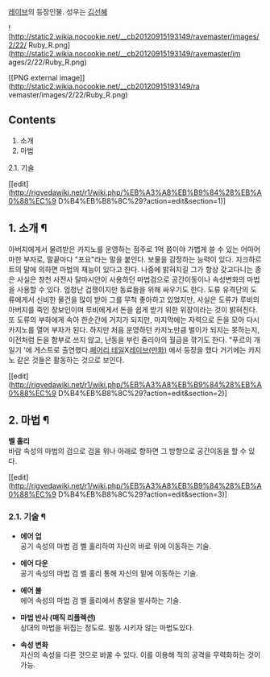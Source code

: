[레이브](%EB%A0%88%EC%9D%B4%EB%B8%8C.md)의 등장인물. 성우는
[김선혜](%EA%B9%80%EC%84%A0%ED%98%9C.md)

![http://static2.wikia.nocookie.net/__cb20120915193149/ravemaster/images/2/22/
Ruby_R.png](http://static2.wikia.nocookie.net/__cb20120915193149/ravemaster/im
ages/2/22/Ruby_R.png)

[[PNG external image]](http://static2.wikia.nocookie.net/__cb20120915193149/ra
vemaster/images/2/22/Ruby_R.png)

## Contents

    

1. 소개 
2. 마법 
    

2.1. 기술

[[edit](http://rigvedawiki.net/r1/wiki.php/%EB%A3%A8%EB%B9%84%28%EB%A0%88%EC%9
D%B4%EB%B8%8C%29?action=edit&section=1)]

## 1. 소개 ¶

아버지에게서 물려받은 카지노를 운영하는 점주로 1억 쯤이야 가볍게 쓸 수 있는 어마어마한 부자로, 말끝마다 "포요"라는 말을 붙인다. 보물을
감정하는 능력이 있다. 지크하르트의 말에 의하면 마법의 재능이 있다고 한다. 나중에 밝혀지길 그가 항상 갖고다니는 종은 사실은 창천 사전사
달마시안이 사용하던 마법검으로 공간이동이나 속성변화의 마법을 사용할 수 있다. 엄청난 겁쟁이지만 동료들을 위해 싸우기도 한다. 도류 유격단의
도류에게서 신비한 물건을 많이 받아 그를 무척 좋아하고 있었지만, 사실은 도류가 루비의 아버지를 죽인 장보인이며 루비에게서 돈을 쉽게 받기
위한 위장이라는 것이 밝혀진다. 또 도류의 부하에게 속아 한순간에 거지가 되지만, 마지막에는 자력으로 돈을 모아 다시 카지노를 열어 부자가
된다. 하지만 처음 운영하던 카지노만큼 벌이가 되지는 못하는지, 이전처럼 돈을 함부로 쓰지 않고, 난동을 부린 쥴리아의 월급을 깎기도 한다.
"푸르의 개 일기 '에 게스트로 출연했다.[페어리 테일](%ED%8E%98%EC%96%B4%EB%A6%AC%20%ED%85%8C%EC%9D%BC.md)X[레이브(만화)](%EB%A0%88%EC%9D%B4%EB%B8%8C%28%EB%A7%8C%ED%99%94%29.md)
에서 등장을 했다 거기에는 카지노 같은 것들은 활동하는 것으로 보인다.

  

[[edit](http://rigvedawiki.net/r1/wiki.php/%EB%A3%A8%EB%B9%84%28%EB%A0%88%EC%9
D%B4%EB%B8%8C%29?action=edit&section=2)]

## 2. 마법 ¶

**벨 홀리**  
바람 속성의 마법의 검으로 검을 위나 아래로 향하면 그 방향으로 공간이동을 할 수 있다.

  

[[edit](http://rigvedawiki.net/r1/wiki.php/%EB%A3%A8%EB%B9%84%28%EB%A0%88%EC%9
D%B4%EB%B8%8C%29?action=edit&section=3)]

### 2.1. 기술 ¶

  * **에어 업**  
공기 속성의 마법 검 벨 홀리하여 자신의 바로 위에 이동하는 기술.  

  * **에어 다운**  
공기 속성의 마법 검 벨 홀리 통해 자신의 밑에 이동하는 기술.  

  * **에어 볼**  
에어 속성의 마법 검 벨 홀리에서 총알을 발사하는 기술.  

  * **마법 반사 (매직 리플렉션)**  
상대의 마법을 뒤집는 정도로. 발동 시키자 않는 마법도있다.  

  * **속성 변화**  
자신의 속성을 다른 것으로 바꿀 수 있다. 이를 이용해 적의 공격을 무력화하는 것이 가능.

